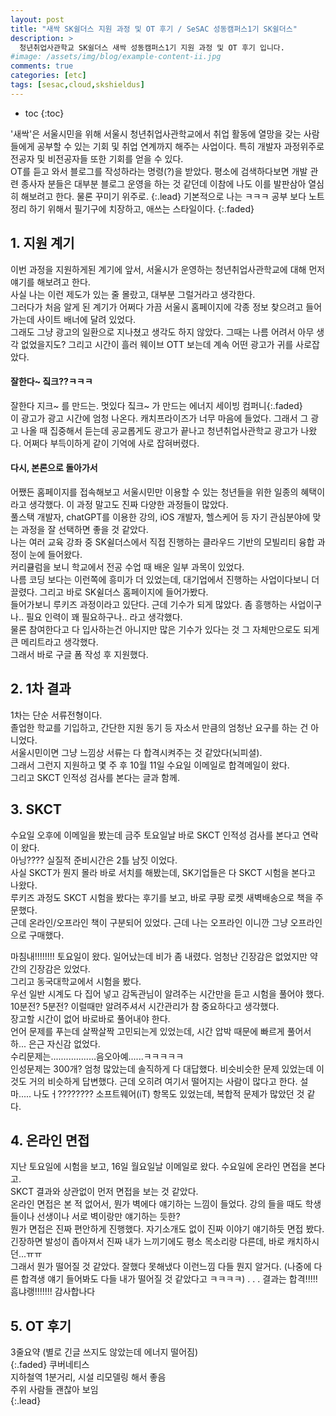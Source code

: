 ```yaml
---
layout: post
title: "새싹 SK쉴더스 지원 과정 및 OT 후기 / SeSAC 성동캠퍼스1기 SK쉴더스"
description: >
  청년취업사관학교 SK쉴더스 새싹 성동캠퍼스1기 지원 과정 및 OT 후기 입니다.
#image: /assets/img/blog/example-content-ii.jpg
comments: true
categories: [etc]
tags: [sesac,cloud,skshieldus]
---
```

* toc
{:toc}

'새싹'은 서울시민을 위해 서울시 청년취업사관학교에서 취업 활동에 열망을 갖는 사람들에게 공부할 수 있는 기회 및 취업 연계까지 해주는 사업이다. 특히 개발자 과정위주로 전공자 및 비전공자들 또한 기회를 얻을 수 있다.  
OT를 듣고 와서 블로그를 작성하라는 명령(?)을 받았다. 평소에 검색하다보면 개발 관련 종사자 분들은 대부분 
블로그 운영을 하는 것 같던데 이참에 나도 이를 발판삼아 열심히 해보려고 한다. 물론 꾸미기 위주로. 
{:.lead} 
기본적으로 나는 ㅋㅋㅋ 공부 보다 노트 정리 하기 위해서 필기구에 치장하고, 애쓰는 스타일이다.
{:.faded}

## 1. 지원 계기

이번 과정을 지원하게된 계기에 앞서, 서울시가 운영하는 청년취업사관학교에 대해 먼저 얘기를 해보려고 한다.  
사실 나는 이런 제도가 있는 줄 몰랐고, 대부분 그럴거라고 생각한다.   
그러다가 처음 알게 된 계기가 어쩌다 가끔 서울시 홈페이지에 각종 정보 찾으려고 들어가는데 사이트 배너에 달려 있었다.  
그래도 그냥 광고의 일환으로 지나쳤고 생각도 하지 않았다. 
그때는 나름 어려서 아무 생각 없었을지도? 그리고 시간이 흘러 웨이브 OTT 보는데 계속 어떤 광고가 귀를 사로잡았다.  

#### 잘한다~ 짘크??ㅋㅋㅋ

잘한다 지크~ 를 만드는. 멋있다 짘크~ 가 만드는 에너지 세이빙 컴퍼니{:.faded}  
이 광고가 광고 시간에 엄청 나온다. 캐치프라이즈가 너무 마음에 들었다. 그래서 그 광고 나올 때 집중해서 듣는데 공교롭게도 광고가 끝나고 청년취업사관학교 광고가 나왔다.  어쩌다 부득이하게 같이 기억에 사로 잡혀버렸다.  


#### 다시, 본론으로 돌아가서

어쨌든 홈페이지를 접속해보고 서울시민만 이용할 수 있는 청년들을 위한 일종의 혜택이라고 생각했다. 이 과정 말고도 진짜 다양한 과정들이 많았다.  
풀스택 개발자, chatGPT를 이용한 강의, iOS 개발자, 헬스케어 등 자기 관심분야에 맞는 과정을 잘 선택하면 좋을 것 같았다.  
나는 여러 교육 강좌 중 SK쉴더스에서 직접 진행하는 클라우드 기반의 모빌리티 융합 과정이 눈에 들어왔다.  
커리큘럼을 보니 학교에서 전공 수업 때 배운 일부 과목이 있었다.  
나름 코딩 보다는 이런쪽에 흥미가 더 있었는데, 대기업에서 진행하는 사업이다보니 더 끌렸다. 그리고 바로 SK쉴더스 홈페이지에 들어가봤다.  
들어가보니 루키즈 과정이라고 있단다. 근데 기수가 되게 많았다. 좀 흥행하는 사업이구나.. 필요 인력이 꽤 필요하구나.. 라고 생각했다.  
물론 참여한다고 다 입사하는건 아니지만 많은 기수가 있다는 것 그 자체만으로도 되게 큰 메리트라고 생각했다.  
그래서 바로 구글 폼 작성 후 지원했다.

## 2. 1차 결과

1차는 단순 서류전형이다.<br>
졸업한 학교를 기입하고, 간단한 지원 동기 등 자소서 만큼의 엄청난 요구를 하는 건 아니었다.<br>
서울시민이면 그냥 느낌상 서류는 다 합격시켜주는 것 같았다(뇌피셜).<br>
그래서 그런지 지원하고 몇 주 후 10월 11일 수요일 이메일로 합격메일이 왔다.<br>
그리고 SKCT 인적성 검사를 본다는 글과 함께.<br>

## 3. SKCT

수요일 오후에 이메일을 봤는데 금주 토요일날 바로 SKCT 인적성 검사를 본다고 연락이 왔다.  
아닝???? 실질적 준비시간은 2틀 남짓 이었다.  
사실 SKCT가 뭔지 몰라 바로 서치를 해봤는데, SK기업들은 다 SKCT 시험을 본다고 나왔다.  
루키즈 과정도 SKCT 시험을 봤다는 후기를 보고, 바로 쿠팡 로켓 새벽배송으로 책을 주문했다.  
근데 온라인/오프라인 책이 구분되어 있었다. 근데 나는 오프라인 이니깐 그냥 오프라인으로 구매했다.

마침내!!!!!!!! 토요일이 왔다. 일어났는데 비가 좀 내렸다. 엄청난 긴장감은 없었지만 약간의 긴장감은 있었다.  
그리고 동국대학교에서 시험을 봤다.  
우선 일반 시계도 다 집어 넣고 감독관님이 알려주는 시간만을 듣고 시험을 풀어야 했다. 10분전? 5분전? 이럴때만 알려주셔서 시간관리가 참 중요하다고 생각했다.  
장고할 시간이 없어 바로바로 풀어내야 한다.  
언어 문제를 푸는데 살짝살짝 고민되는게 있었는데, 시간 압박 때문에 빠르게 풀어서 하... 은근 자신감 없었다.  
수리문제는..................음오아예......ㅋㅋㅋㅋㅋ  
인성문제는 300개? 엄청 많았는데 솔직하게 다 대답했다. 비슷비슷한 문제 있었는데 이것도 거의 비슷하게 답변했다. 근데 오히려 여기서 떨어지는 사람이 많다고 한다. 설마..... 나도ㅓ????????
소프트웨어(iT) 항목도 있었는데, 복합적 문제가 많았던 것 같다.


## 4. 온라인 면접

지난 토요일에 시험을 보고, 16일 월요일날 이메일로 왔다. 수요일에 온라인 면접을 본다고.  
SKCT 결과와 상관없이 먼저 면접을 보는 것 같았다.  
온라인 면접은 본 적 없어서, 뭔가 벽에다 얘기하는 느낌이 들었다. 강의 들을 때도 학생들이나 선생이나 서로 벽이랑만 얘기하는 듯한?  
뭔가 면접은 진짜 편안하게 진행했다. 자기소개도 없이 진짜 이야기 얘기하듯 면접 봤다.  
긴장하면 발성이 좁아져서 진짜 내가 느끼기에도 평소 목소리랑 다른데, 바로 캐치하시던...ㅠㅠ  
그래서 뭔가 떨어질 것 같았다. 잘했다 못해냈다 이런느낌 다들 뭔지 알거다. (나중에 다른 합격생 얘기 들어봐도 다들 내가 떨어질 것 같았다고 ㅋㅋㅋㅋ)
.
.
.
결과는 합격!!!!! 흠냐랭!!!!!!! 감사합나다

## 5. OT 후기

3줄요약
(별로 긴글 쓰지도 않았는데 에너지 떨어짐)<br>
{:.faded}
쿠버네티스<br>
지하철역 1분거리, 시설 리모델링 해서 좋음<br>
주위 사람들 괜찮아 보임<br>
{:.lead}